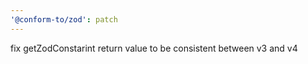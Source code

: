 ```yaml
---
'@conform-to/zod': patch
---
```


fix getZodConstarint return value to be consistent between v3 and v4
